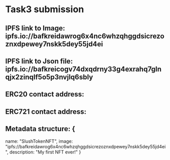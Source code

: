 # Task3 submission
## IPFS link to Image: ipfs.io://bafkreidawrog6x4nc6whzqhggdsicrezoznxdpewey7nskk5dey55jd4ei
## IPFS link to Json file: ipfs.io://bafkreicogv74dxqdrny33g4exrahq7glnqjx2zinqlf5o5p3nvjlq6sbly
## ERC20 contact address: 
## ERC721 contact address: 
## Metadata structure: {
  name: "SlushTokenNFT",
  image: "ipfs://bafkreidawrog6x4nc6whzqhggdsicrezoznxdpewey7nskk5dey55jd4ei",
  description: "My first NFT ever!"
}
